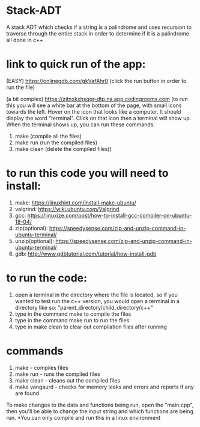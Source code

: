 # Stack-ADT
A stack ADT which checks if a string is a palindrome and uses recursion to traverse through the entire stack in order to determine if it is a palindrome all done in c++

# link to quick run of the app: 

(EASY) https://onlinegdb.com/gkVafAhr0 (click the run button in order to run the file) 

(a bit complex) https://zjtnxkxhsqqr-dtp.na.app.codingrooms.com (to run this you will see a white bar at the bottom of the page, with small icons towards the left. Hover on the icon that looks like a computer. It should display the word "terminal". Click on that icon then a terminal will show up. When the terminal shows up, you can run these commands:
1. make (compile all the files)
2. make run (run the compiled files)
3. make clean (delete the compiled files))

# to run this code you will need to install:

1. make: https://linuxhint.com/install-make-ubuntu/
2. valgrind: https://wiki.ubuntu.com/Valgrind
3. gcc: https://linuxize.com/post/how-to-install-gcc-compiler-on-ubuntu-18-04/
4. zip(optional): https://speedysense.com/zip-and-unzip-command-in-ubuntu-terminal/
5. unzip(optional): https://speedysense.com/zip-and-unzip-command-in-ubuntu-terminal/
6. gdb: http://www.gdbtutorial.com/tutorial/how-install-gdb

# to run the code:

1. open a terminal in the directory where the file is located, so if you wanted to test run the c++ version, you would open a terminal in a directory like so: "parent_directory/child_directory/c++"
2. type in the command make to compile the files
3. type in the command make run to run the files
4. type in make clean to clear out compilation files after running

# commands

1. make - compiles files
2. make run - runs the compiled files
3. make clean - cleans out the compiled files
4. make vangaurd - checks for memory leaks and errors and reports if any are found

To make changes to the data and functions being run, open the "main.cpp", then you'll be able to change the input string and which functions are being run.
*You can only compile and run this in a linux environment
